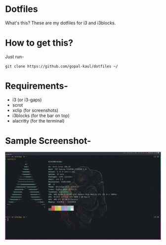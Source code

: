 # Dotfiles

What's this? These are my dotfiles for i3 and i3blocks.

# How to get this?

Just run-

    git clone https://github.com/gopal-kaul/dotfiles ~/

# Requirements-
- i3 (or i3-gaps)
- scrot
- xclip (for screenshots)
- i3blocks (for the bar on top)
- alacritty (for the terminal)

# Sample Screenshot- 
![Desktop Screenshot](./Screenshot.png)
